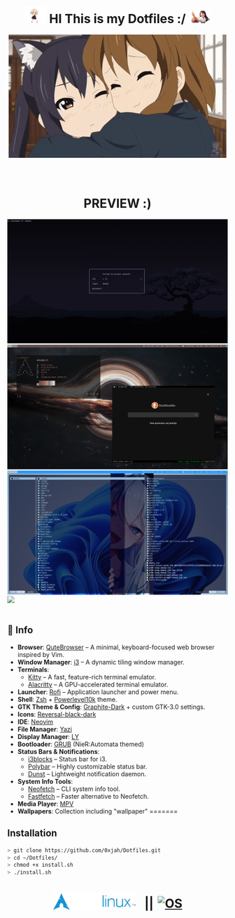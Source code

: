 <h1 align="center">
      <img src="preview/shigure-ui-dance.gif" width="50">
    HI This is my Dotfiles :/
      <img src="preview/nagatoro-laughing.gif" width="50">
  </h1>
<p align="center">
  <img align="center" src="preview/hugs.gif" alt="GIF" />
  
</p>
  <br>
  <br>
  <h1 align="center">PREVIEW :)</h1>
  <img src="preview/first1">
  <img src="preview/second2">
  <img src="preview/third3">
  <img src='preview/preview.png'>
 <br>
  <br>

## 🔗 Info

- **Browser**: [QuteBrowser](https://qutebrowser.org/) – A minimal, keyboard-focused web browser inspired by Vim.
- **Window Manager**: [i3](https://i3wm.org) – A dynamic tiling window manager.
- **Terminals**: 
  - [Kitty](https://sw.kovidgoyal.net/kitty/) – A fast, feature-rich terminal emulator.
  - [Alacritty](https://github.com/alacritty/alacritty) – A GPU-accelerated terminal emulator.
- **Launcher**: [Rofi](https://github.com/DaveDavenport/rofi) – Application launcher and power menu.
- **Shell**: [Zsh](https://www.zsh.org) + [Powerlevel10k](https://github.com/romkatv/powerlevel10k) theme.
- **GTK Theme & Config**: [Graphite-Dark](https://github.com/vinceliuice/Graphite-gtk-theme) + custom GTK-3.0 settings.
- **Icons**: [Reversal-black-dark](https://github.com/yeyushengfan258/Reversal-icon-them)
- **IDE**: [Neovim](https://neovim.io)
- **File Manager**: [Yazi](https://yazi-rs.github.io/)
- **Display Manager**: [LY](https://github.com/fairyglade/ly)
- **Bootloader**: [GRUB](https://www.gnu.org/software/grub/) (NieR:Automata themed)
- **Status Bars & Notifications**:
  - [i3blocks](https://github.com/vivien/i3blocks) – Status bar for i3.
  - [Polybar](https://github.com/polybar/polybar) – Highly customizable status bar.
  - [Dunst](https://dunst-project.org/) – Lightweight notification daemon.
- **System Info Tools**:
  - [Neofetch](https://github.com/dylanaraps/neofetch) – CLI system info tool.
  - [Fastfetch](https://github.com/LinusDierheimer/fastfetch) – Faster alternative to Neofetch.
- **Media Player**: [MPV](https://mpv.io/)
- **Wallpapers**: Collection including "wallpaper"
=======
## Installation
```bash
> git clone https://github.com/0xjah/Dotfiles.git
> cd ~/Dotfiles/
> chmod +x install.sh
> ./install.sh
```
<h1 align="center" style="display: flex; justify-content: center; align-items: center;">
  <a href="https://archlinux.org/" target="_blank">
    <img alt="Logo" title="Logo" src="/preview/logo.png" style="margin-right: 10px;" />
  </a>
  <span style="margin: 0 10px;">||</span>
  <a href="https://i3wm.org/" target="_blank">
    <img src="https://img.shields.io/static/v1?label=ARCH&message=I3&color=7393B3&labelColor=black" alt="OS" />
  </a>
</h1>
